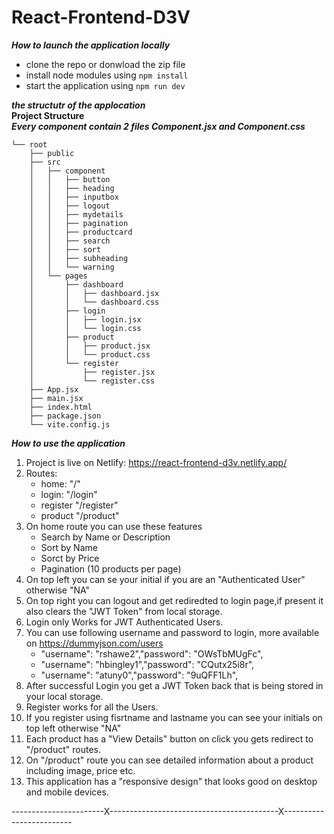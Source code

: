 # React-Frontend-D3V   
  

***How to launch the application locally***  
* clone the repo or donwload the zip file
* install node modules using `npm install`
* start the application using `npm run dev`
  
  
***the structutr of the applocation***  
**Project Structure**  
***Every component contain 2 files Component.jsx and Component.css***  

```
└── root
    ├── public
    ├── src
    │   ├── component
    │   │   ├── button
    │   │   ├── heading
    │   │   ├── inputbox
    │   │   ├── logout
    │   │   ├── mydetails
    │   │   ├── pagination
    │   │   ├── productcard
    │   │   ├── search
    │   │   ├── sort
    │   │   ├── subheading
    │   │   └── warning
    │   └── pages
    │       ├── dashboard
    │       │   ├── dashboard.jsx
    │       │   └── dashboard.css
    │       ├── login
    │       │   ├── login.jsx
    │       │   └── login.css
    │       ├── product
    │       │   ├── product.jsx
    │       │   └── product.css
    │       └── register
    │           ├── register.jsx
    │           └── register.css
    ├── App.jsx
    ├── main.jsx
    ├── index.html
    ├── package.json
    └── vite.config.js
```

***How to use the application***  
1. Project is live on Netlify: https://react-frontend-d3v.netlify.app/
2. Routes:
   - home:  "/"
   - login: "/login"
   - register "/register"
   - product "/product"
3. On home route you can use these features
   - Search by Name or Description
   - Sort by Name
   - Sorct by Price
   - Pagination (10 products per page)
4. On top left you can se your initial if you are an "Authenticated User" otherwise "NA"
5. On top right you can logout and get rediredted to login page,if present it also clears the "JWT Token" from local storage.
6. Login only Works for JWT Authenticated Users.
7. You can use following username and password to login, more available on https://dummyjson.com/users
   - "username": "rshawe2","password": "OWsTbMUgFc",
   - "username": "hbingley1","password": "CQutx25i8r",
   - "username": "atuny0","password": "9uQFF1Lh",
8. After successful Login you get a JWT Token back that is being stored in your local storage.
9. Register works for all the Users.
10. If you register using fisrtname and lastname you can see your initials on top left otherwise "NA"
11. Each product has a "View Details" button on click you gets redirect to "/product" routes.
12. On "/product" route you can see detailed information about a product including image, price etc.
13. This application has a "responsive design" that looks good on desktop and mobile devices.

  -----------------------X------------------------------------------X-------------------------
